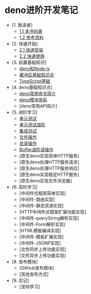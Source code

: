 # deno进阶开发笔记

* [1. 致读者]
    * [1.1 本书初衷](./note/chapter_01/01.md)
    * [1.2 参考资料](./note/chapter_01/02.md)
* [2. 快速开始]
    * [2.1 快速安装](./note/chapter_02/01.md)
    * [2.2 快速使用](./note/chapter_02/02.md)
* [3. 前置基础知识]
    * [deno和Node.js](./note/chapter_03/01.md)
    * [缓冲区基础知识点](./note/chapter_03/02.md)
    * [TypeScript基础](./note/chapter_03/03.md)
* [4. deno基础知识点]
    * [deno常用命令简介](./note/chapter_04/01.md)
    * [deno模块体系](./note/chapter_04/02.md)
    * [deno常用API简介]
* [5. 进阶学习]
    * [单元测试](./note/chapter_05/01.md)
    * [单元测试进阶](./note/chapter_05/02.md)
    * [集成测试](./note/chapter_05/03.md)
    * [文件操作](./note/chapter_05/04.md)
    * [目录操作](./note/chapter_05/05.md)
    * [Buffer进阶读操作](./note/chapter_05/06.md)
    * [原生deno实现简单HTTP服务]
    * [原生deno处理HTTP服务请求]
    * [原生deno处理HTTP服务响应]
    * [原生deno实现稳定HTTP服务]
    * [原生deno实现文件浏览器]
* [6. 高阶学习]
    * [中间件式框架简单实现]
    * [中间件-路由实现]
    * [中间件-静态资源实现]
    * [HTTP中间件式框架扩展功能实现]
    * [中间件-queryString解析实现]
    * [中间件-Form解析实现]
    * [HTML模板编译实现]
    * [中间件-模板扩展实现]
    * [中间件-JSONP实现]
    * [文件同步上传功能实现]
    * [文件异步上传功能实现]
* [8. 发布模块]
    * [GitHub发布模块]
    * [其他发布方式]
* [9. 后记]
    * [坚持学习]